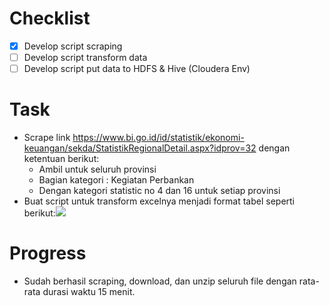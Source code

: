 # Checklist

- [x] Develop script scraping
- [ ] Develop script transform data
- [ ] Develop script put data to HDFS & Hive (Cloudera Env)

# Task

- Scrape link https://www.bi.go.id/id/statistik/ekonomi-keuangan/sekda/StatistikRegionalDetail.aspx?idprov=32 dengan ketentuan berikut:
  - Ambil untuk seluruh provinsi
  - Bagian kategori : Kegiatan Perbankan
  - Dengan kategori statistic no 4 dan 16 untuk setiap provinsi
- Buat script untuk transform excelnya menjadi format tabel seperti berikut:![](https://i.imgur.com/sscTMxW.png)

# Progress

- Sudah berhasil scraping, download, dan unzip seluruh file dengan rata-rata durasi waktu 15 menit.
